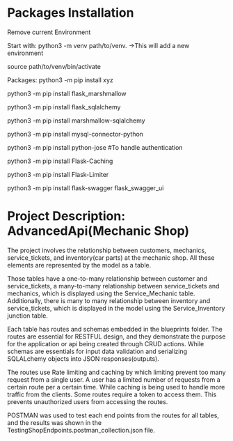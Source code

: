

# Packages Installation

Remove current Environment


Start with:
python3 -m venv path/to/venv.  ->This will add a new environment

source path/to/venv/bin/activate

Packages:
python3 -m pip install xyz

python3 -m pip install flask_marshmallow

python3 -m pip install flask_sqlalchemy

python3 -m pip install marshmallow-sqlalchemy

python3 -m pip install mysql-connector-python

python3 -m pip install python-jose #To handle authentication

python3 -m pip install Flask-Caching

python3 -m pip install Flask-Limiter

python3 -m pip install flask-swagger flask_swagger_ui


# Project Description: AdvancedApi(Mechanic Shop)


The project involves the relationship between customers, mechanics, service_tickets, and inventory(car parts) at the mechanic shop. All these elements are represented by the model as a table.

Those tables have a one-to-many relationship between customer and service_tickets, a many-to-many relationship between service_tickets and mechanics, which is displayed using the Service_Mechanic table. Additionally, there is many to many relationship between inventory and service_tickets, which is displayed in the model using the Service_Inventory junction table.

Each table has routes and schemas embedded in the blueprints folder. The routes are essential for RESTFUL design, and they demonstrate the purpose for the application  or api being created through CRUD actions. While schemas are essentials for input data validation and serializing SQLALchemy objects into JSON responses(outputs).

The routes use Rate limiting and caching by which limiting prevent too many request from a single user. A user has a limited number of requests from a certain route per a certain time. While caching is being used to handle more traffic from the clients.  Some routes require a token to access them. This prevents unauthorized users from accessing the routes.

POSTMAN was used to test each end points from the routes for all tables, and the results was shown in the TestingShopEndpoints.postman_collection.json file. 







